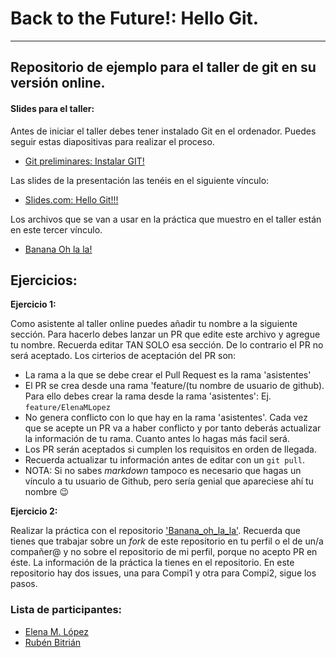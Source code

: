 # Back to the Future!: Hello Git.
---

## Repositorio de ejemplo para el taller de git en su versión online.

#### Slides para el taller:

Antes de iniciar el taller debes tener instalado Git en el ordenador. Puedes seguir estas diapositivas para realizar el proceso. 

- [Git preliminares: Instalar GIT!](https://slides.com/elenam-lopez/taller-de-introduccion-a-git-y-github)

Las slides de la presentación las tenéis en el siguiente vínculo:

- [Slides.com: Hello Git!!!](https://slides.com/elenam-lopez/no-liarla-parda-con-git-x-6b204c)

Los archivos que se van a usar en la práctica que muestro en el taller están en este tercer vínculo.

- [Banana Oh la la!](https://github.com/ElenaMLopez/Banana_oh_la_la)


## Ejercicios:

**Ejercicio 1:**

Como asistente al taller online puedes añadir tu nombre a la siguiente sección. Para hacerlo debes lanzar un PR que edite este archivo y agregue tu nombre. Recuerda editar TAN SOLO esa sección. De lo contrario el PR no será aceptado. Los cirterios de aceptación del PR son:

- La rama a la que se debe crear el Pull Request es la rama 'asistentes'
- El PR se crea desde una rama 'feature/(tu nombre de usuario de github). Para ello debes crear la rama desde la rama 'asistentes': 
  Ej. `feature/ElenaMLopez`
- No genera conflicto con lo que hay en la rama 'asistentes'. Cada vez que se acepte un PR va a haber conflicto y por tanto deberás actualizar la información de tu rama. Cuanto antes lo hagas más facil será. 
- Los PR serán aceptados si cumplen los requisitos en orden de llegada. 
- Recuerda actualizar tu información antes de editar con un `git pull`.
- NOTA: Si no sabes *markdown* tampoco es necesario que hagas un vínculo a tu usuario de Github, pero sería genial que apareciese ahí tu nombre :wink:

**Ejercicio 2:**

Realizar la práctica con el repositorio ['Banana_oh_la_la'](https://github.com/ElenaMLopez/Banana_oh_la_la/tree/master). Recuerda que tienes que trabajar sobre un *fork* de este repositorio en tu perfil o el de un/a compañer@ y no sobre el repositorio de mi perfil, porque no acepto PR en éste. La información de la práctica la tienes en el repositorio. En este repositorio hay dos issues, una para Compi1 y otra para Compi2, sigue los pasos.


### Lista de participantes:

- [Elena M. López](https://github.com/ElenaMLopez)
- [Rubén Bitrián](https://github.com/rubenbitrian)
